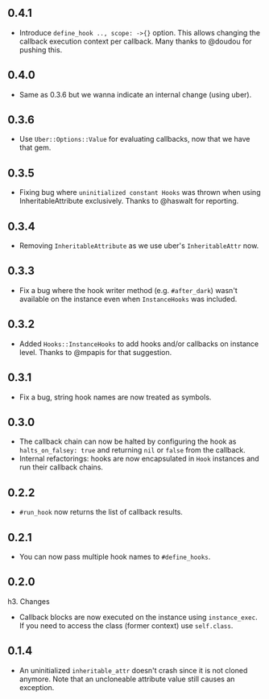 ## 0.4.1

* Introduce `define_hook .., scope: ->{}` option. This allows changing the callback execution context per callback. Many thanks to @doudou for pushing this.

## 0.4.0

* Same as 0.3.6 but we wanna indicate an internal change (using uber).

## 0.3.6

* Use `Uber::Options::Value` for evaluating callbacks, now that we have that gem.

## 0.3.5

* Fixing bug where `uninitialized constant Hooks` was thrown when using InheritableAttribute exclusively. Thanks to @haswalt for reporting.

## 0.3.4

* Removing `InheritableAttribute` as we use uber's `InheritableAttr` now.

## 0.3.3

* Fix a bug where the hook writer method (e.g. `#after_dark`) wasn't available on the instance even when `InstanceHooks` was included.

## 0.3.2

* Added `Hooks::InstanceHooks` to add hooks and/or callbacks on instance level. Thanks to @mpapis for that suggestion.

## 0.3.1

* Fix a bug, string hook names are now treated as symbols.

## 0.3.0

* The callback chain can now be halted by configuring the hook as `halts_on_falsey: true` and returning `nil` or `false` from the callback.
* Internal refactorings: hooks are now encapsulated in `Hook` instances and run their callback chains.

## 0.2.2

* `#run_hook` now returns the list of callback results.

## 0.2.1

* You can now pass multiple hook names to `#define_hooks`.

## 0.2.0

h3. Changes
* Callback blocks are now executed on the instance using `instance_exec`. If you need to access the class (former context) use `self.class`.

## 0.1.4

* An uninitialized `inheritable_attr` doesn't crash since it is not cloned anymore. Note that an uncloneable attribute value still causes an exception.
